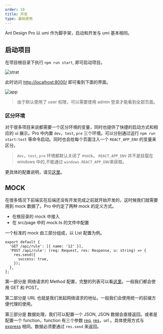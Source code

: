 ```yaml
---
order: 10
title: 开发
type: 基础使用
---
```


Ant Design Pro 以 umi 作为脚手架，启动和开发与 umi 基本相同。

## 启动项目

在项目根目录下执行 `npm run start`, 即可启动项目。

![strat](https://gw.alipayobjects.com/zos/antfincdn/%26df0HXZbRD/4B634700-7C4F-44BA-A45C-E250601C8971.png)

此时访问 [http://localhost:8000/](http://localhost:8000/) 即可看到下面的界面。

![app](https://gw.alipayobjects.com/zos/antfincdn/9bvHFQRjep/0B7EE9A4-2CD7-4626-9B8E-DEEA85EE2126.png)

> 由于默认使用了 user 权限，可以需要使用 admin 登录才能看到全部页面。

### 区分环境

对于很多项目来说都需要一个区分环境的变量，同时也提供了快捷的启动方式和相应的 ui 展示。Pro 中内置 `dev`，`test`, `pre` 三个环境。可以分别通过运行 `npm run start:test` 等命令启动。同时也会给每个页面注入一个 `REACT_APP_ENV` 的变量来区分。

> `dev`，`test`, `pre` 环境都默认关闭了 mock。 `REACT_APP_ENV` 并不是挂载在 windows 中的,不能通过 `windows.REACT_APP_ENV`来获取。

更具体的配置说明，请见[这里](environment-manage-cn#获取当前运行环境名称)。

## MOCK

在很多情况下前端实在后端还没有开发完成之前就开始开发的，这时候我们就需要用到 mock 数据了。Pro 中约定了两种 mock 的定义方式。

- 在根目录的 mock 中接入
- 在 src/page 中的 mock.ts 的文件中配置

一个标准的 mock 由三部分组成，以 List 配置为例。

```tsx
export default {
  'GET /api/rule': [{ name: '12' }],
  'POST /api/rule': (req: Request, res: Response, u: string) => {
    res.send({
      success: true,
    });
  },
};
```

第一部分是 网络请求的 Method 配置，完整的列表可以看[这里](https://developer.mozilla.org/zh-CN/docs/Web/HTTP/Methods)。一般我们都会使用 GET 和 POST。

第二部分是 URL 也就是我们发起网络请求的地址。一般我们会使用统一的前缀方便代理的使用。

第三部分是 数据处理，我们可以配置一个 JSON, JSON 数据会直接返回。或者是配置一个 function，function 有三个参数 [req](https://expressjs.com/en/4x/api.html#req), [res](https://expressjs.com/en/4x/api.html#res)，url 。具体使用方式与 [express](https://expressjs.com/) 相同。数据必须要通过 `res.send` 来返回。
